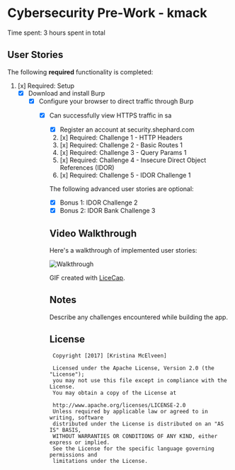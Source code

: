 # Cybersecurity Pre-Work -  kmack 

Time spent: 3 hours spent in total 

## User Stories

The following **required** functionality is completed:

1. [x]  Required: Setup 
    -  [x]  Download and install Burp
        -  [x]  Configure your browser to direct traffic through Burp
            -  [x]  Can successfully view HTTPS traffic in sa
                -  [x]  Register an account at security.shephard.com
                  
                  2. [x]  Required: Challenge 1 - HTTP Headers
                  3. [x]  Required: Challenge 2 - Basic Routes 1
                  4. [x]  Required: Challenge 3 - Query Params 1
                  5. [x]  Required: Challenge 4 - Insecure Direct Object References (IDOR)
                  6. [x]  Required: Challenge 5 - IDOR Challenge 1 

                  The following advanced user stories are optional:

                  * [x]  Bonus 1: IDOR Challenge 2 
                  * [x]  Bonus 2: IDOR Bank Challenge 3

                  ## Video Walkthrough

                  Here's a walkthrough of implemented user stories:

                  ![Walkthrough](http://i.imgur.com/LvqtI1X.gif)

                  GIF created with [LiceCap](http://www.cockos.com/licecap/).

                  ## Notes

                  Describe any challenges encountered while building the app.

                  ## License

                    Copyright [2017] [Kristina McElveen]

                    Licensed under the Apache License, Version 2.0 (the "License");
                    you may not use this file except in compliance with the License.
                    You may obtain a copy of the License at

                    http://www.apache.org/licenses/LICENSE-2.0
                    Unless required by applicable law or agreed to in writing, software 
                    distributed under the License is distributed on an "AS IS" BASIS,
                    WITHOUT WARRANTIES OR CONDITIONS OF ANY KIND, either express or implied.
                    See the License for the specific language governing permissions and
                    limitations under the License.
